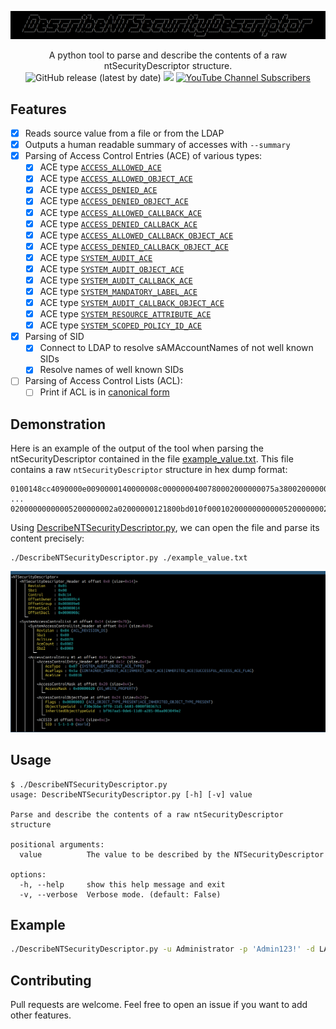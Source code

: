 ![](./.github/banner.png)

<p align="center">
  A python tool to parse and describe the contents of a raw ntSecurityDescriptor structure.
  <br>
  <img alt="GitHub release (latest by date)" src="https://img.shields.io/github/v/release/p0dalirius/DescribeNTSecurityDescriptor">
  <a href="https://twitter.com/intent/follow?screen_name=podalirius_" title="Follow"><img src="https://img.shields.io/twitter/follow/podalirius_?label=Podalirius&style=social"></a>
  <a href="https://www.youtube.com/c/Podalirius_?sub_confirmation=1" title="Subscribe"><img alt="YouTube Channel Subscribers" src="https://img.shields.io/youtube/channel/subscribers/UCF_x5O7CSfr82AfNVTKOv_A?style=social"></a>
  <br>
</p>

## Features

- [x] Reads source value from a file or from the LDAP
- [x] Outputs a human readable summary of accesses with `--summary`
- [x] Parsing of Access Control Entries (ACE) of various types:
  - [x] ACE type [`ACCESS_ALLOWED_ACE`](https://learn.microsoft.com/en-us/openspecs/windows_protocols/ms-dtyp/72e7c7ea-bc02-4c74-a619-818a16bf6adb?wt.mc_id=SEC-MVP-5005286)
  - [x] ACE type [`ACCESS_ALLOWED_OBJECT_ACE`](https://learn.microsoft.com/en-us/openspecs/windows_protocols/ms-dtyp/c79a383c-2b3f-4655-abe7-dcbb7ce0cfbe?wt.mc_id=SEC-MVP-5005286)
  - [x] ACE type [`ACCESS_DENIED_ACE`](https://learn.microsoft.com/en-us/openspecs/windows_protocols/ms-dtyp/b1e1321d-5816-4513-be67-b65d8ae52fe8?wt.mc_id=SEC-MVP-5005286)
  - [x] ACE type [`ACCESS_DENIED_OBJECT_ACE`](https://learn.microsoft.com/en-us/openspecs/windows_protocols/ms-dtyp/8720fcf3-865c-4557-97b1-0b3489a6c270?wt.mc_id=SEC-MVP-5005286)
  - [x] ACE type [`ACCESS_ALLOWED_CALLBACK_ACE`](https://learn.microsoft.com/en-us/openspecs/windows_protocols/ms-dtyp/c9579cf4-0f4a-44f1-9444-422dfb10557a?wt.mc_id=SEC-MVP-5005286)
  - [x] ACE type [`ACCESS_DENIED_CALLBACK_ACE`](https://learn.microsoft.com/en-us/openspecs/windows_protocols/ms-dtyp/35adad6b-fda5-4cc1-b1b5-9beda5b07d2e?wt.mc_id=SEC-MVP-5005286)
  - [x] ACE type [`ACCESS_ALLOWED_CALLBACK_OBJECT_ACE`](https://learn.microsoft.com/en-us/openspecs/windows_protocols/ms-dtyp/fe1838ea-ea34-4a5e-b40e-eb870f8322ae?wt.mc_id=SEC-MVP-5005286)
  - [x] ACE type [`ACCESS_DENIED_CALLBACK_OBJECT_ACE`](https://learn.microsoft.com/en-us/openspecs/windows_protocols/ms-dtyp/4652f211-82d5-4b90-bd58-43bf3b0fc48d?wt.mc_id=SEC-MVP-5005286)
  - [x] ACE type [`SYSTEM_AUDIT_ACE`](https://learn.microsoft.com/en-us/openspecs/windows_protocols/ms-dtyp/9431fd0f-5b9a-47f0-b3f0-3015e2d0d4f9?wt.mc_id=SEC-MVP-5005286)
  - [x] ACE type [`SYSTEM_AUDIT_OBJECT_ACE`](https://learn.microsoft.com/en-us/openspecs/windows_protocols/ms-dtyp/c8da72ae-6b54-4a05-85f4-e2594936d3d5?wt.mc_id=SEC-MVP-5005286)
  - [x] ACE type [`SYSTEM_AUDIT_CALLBACK_ACE`](https://learn.microsoft.com/en-us/openspecs/windows_protocols/ms-dtyp/bd6b6fd8-4bef-427e-9a43-b9b46457e934?wt.mc_id=SEC-MVP-5005286)
  - [x] ACE type [`SYSTEM_MANDATORY_LABEL_ACE`](https://learn.microsoft.com/en-us/openspecs/windows_protocols/ms-dtyp/25fa6565-6cb0-46ab-a30a-016b32c4939a?wt.mc_id=SEC-MVP-5005286)
  - [x] ACE type [`SYSTEM_AUDIT_CALLBACK_OBJECT_ACE`](https://learn.microsoft.com/en-us/openspecs/windows_protocols/ms-dtyp/949b02e7-f55d-4c26-969f-52a009597469?wt.mc_id=SEC-MVP-5005286)
  - [x] ACE type [`SYSTEM_RESOURCE_ATTRIBUTE_ACE`](https://learn.microsoft.com/en-us/openspecs/windows_protocols/ms-dtyp/352944c7-4fb6-4988-8036-0a25dcedc730?wt.mc_id=SEC-MVP-5005286)
  - [x] ACE type [`SYSTEM_SCOPED_POLICY_ID_ACE`](https://learn.microsoft.com/en-us/openspecs/windows_protocols/ms-dtyp/aa0c0f62-4b4c-44f0-9718-c266a6accd9f?wt.mc_id=SEC-MVP-5005286)
- [x] Parsing of SID
  - [x] Connect to LDAP to resolve sAMAccountNames of not well known SIDs
  - [x] Resolve names of well known SIDs
- [ ] Parsing of Access Control Lists (ACL):
  - [ ] Print if ACL is in [canonical form](https://learn.microsoft.com/en-us/openspecs/windows_protocols/ms-dtyp/20233ed8-a6c6-4097-aafa-dd545ed24428?wt.mc_id=SEC-MVP-5005286)
  
## Demonstration

Here is an example of the output of the tool when parsing the ntSecurityDescriptor contained in the file [example_value.txt](./example_value.txt). This file contains a raw `ntSecurityDescriptor` structure in hex dump format:

```
0100148cc4090000e0090000140000008c0000000400780002000000075a38002000000003000000be3b0ef3f09fd111b6030000f80367c1a57a96bfe60dd011a28500aa003049e2010100000000000100000000075a380020000000030000
...
02000000000005200000002a02000000121800bd010f0001020000000000052000000020020000010500000000000515000000a3cd06bf0e0fe808c335b8e600020000010500000000000515000000a3cd06bf0e0fe808c335b8e600020000
```

Using [DescribeNTSecurityDescriptor.py](./DescribeNTSecurityDescriptor.py), we can open the file and parse its content precisely:

```
./DescribeNTSecurityDescriptor.py ./example_value.txt
```

![example of the output](./.github/example.png)

## Usage

```
$ ./DescribeNTSecurityDescriptor.py 
usage: DescribeNTSecurityDescriptor.py [-h] [-v] value

Parse and describe the contents of a raw ntSecurityDescriptor structure

positional arguments:
  value          The value to be described by the NTSecurityDescriptor

options:
  -h, --help     show this help message and exit
  -v, --verbose  Verbose mode. (default: False)
```

## Example

```bash
./DescribeNTSecurityDescriptor.py -u Administrator -p 'Admin123!' -d LAB --dc-ip 10.0.0.101 -D "CN=user user,CN=Users,DC=LAB,DC=local" --summary --describe
```

## Contributing

Pull requests are welcome. Feel free to open an issue if you want to add other features.
